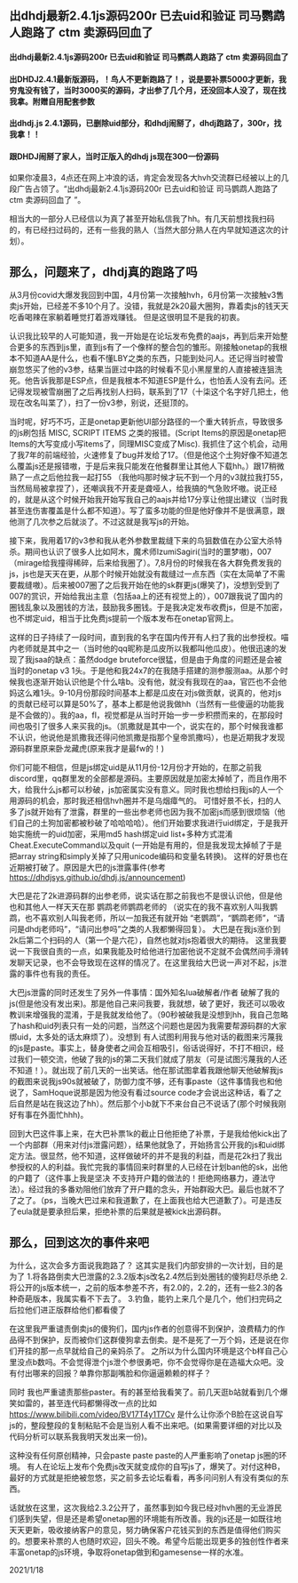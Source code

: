 ## 出dhdj最新2.4.1js源码200r 已去uid和验证 司马鹦鹉人跑路了 ctm 卖源码回血了 

#### 出dhdj最新2.4.1js源码200r 已去uid和验证 司马鹦鹉人跑路了 ctm 卖源码回血了 
#### 出DHDJ2.4.1最新版源码，！鸟人不更新跑路了！，说是要补票5000才更新，我穷鬼没有钱了，当时3000买的源码，才出参了几个月，还没回本人没了，现在找我拿。附赠自用配套参数
#### 出dhdj.js 2.4.1源码，已删除uid部分，和dhdj闹掰了，dhdj跑路了，300r，找我拿！！
#### 跟DHDJ闹掰了家人，当时正版入的dhdj js现在300一份源码

如果你凌晨3，4点还在网上冲浪的话，肯定会发现各大hvh交流群已经被以上的几段广告占领了。“出dhdj最新2.4.1js源码200r 已去uid和验证 司马鹦鹉人跑路了 ctm 卖源码回血了 ”。

相当大的一部分人已经信以为真了甚至开始私信我了hh。有几天前想找我扫码的，有已经扫过码的，还有一些我的熟人（当然大部分熟人在内早就知道这次的计划）。

## 那么，问题来了，dhdj真的跑路了吗

从3月份covid大爆发我回到中国，4月份第一次接触hvh，6月份第一次接触v3售卖js开始，已经差不多10个月了。没错，我就是2k20最大圈狗，靠着卖js的钱天天吃香喝辣在家躺着睡觉打着游戏赚钱。 但是这很明显不是我的初衷。

认识我比较早的人可能知道，我一开始是在论坛发布免费的aajs，再到后来开始整合更多的东西到js里，直到js有了一个像样的整合包的雏形。刚接触onetap的我根本不知道AA是什么，也看不懂LBY之类的东西，只能到处问人。还记得当时被雪崩忽悠买了他的v3参，结果当匪过中路的时候看不见小黑屋里的人直接被连狙洗死。他告诉我那是ESP点，但是我根本不知道ESP是什么，也怕丢人没有去问。还记得发现被雪崩圈了之后再找别人扫码，联系到了17（十柒这个名字好几把土，他现在改名叫枼了），扫了一份v3参，别说，还挺顶的。

当时呢，好巧不巧，正是onetap更新他UI部分路径的一个重大转折点，导致很多的js刷包括 MISC, SCRIPT ITEMS 之类的报错。(Script Items的原因是onetap把Items的大写变成小写items了，同理MISC变成了Misc). 我抓住了这个机会，动用了我7年的前端经验，火速修复了bug并发给了17。（但是他这个土狗好像不知道怎么覆盖js还是报错嗷，于是后来我只能发在他餐群里让其他人下载hh。）跟17稍微熟了一点之后他拉我一起打55 （我他吗那时候才玩不到一个月的v3就拉我打55，当然局局被拿捏了），还嘲讽我不开麦是聋哑人，给我搞的气急败坏嗷。说正经的，就是从这个时候开始我开始写我自己的aajs并给17分享让他提出建议（当时我甚至连伤害覆盖是什么都不知道）。写了蛮多功能的但是他好像并不是很满意，跟他测了几次参之后就淡了。不过这就是我写js的开始。

接下来，我用着17的v3参和我从老外参数里裁缝下来的鸟狙数值在办公室大杀特杀。期间也认识了很多人比如阿木，魔术师IzumiSagiri(当时的噩梦嗷)，007（mirage给我撞得稀碎，后来给我圈了）。7,8月份的时候我在各大群免费发我的js，js也是天天在更，从那个时候开始就没有裁缝过一点东西（实在太简单了不需要裁缝嗷）。后来被007圈了之后我开始在他的sk群更js(爆笑了)，没想到受到了007的赏识，开始给我出主意（包括aa上的还有视觉上的），007跟我说了国内的圈钱乱象以及圈钱的方法，鼓励我多圈钱。于是我决定发布收费js，但是不加密，也不绑定uid，相当于比免费js提前一个版本发布在onetap官网上。

这样的日子持续了一段时间，直到我的名字在国内传开有人扫了我的出参授权。喵内老师就是其中之一（当时他的qq昵称是瓜皮所以我都叫他瓜皮）。他很迅速的发现了我jsaa的缺点：虽然dodge bruteforce很猛，但是由于角度的问题还是会被当时的onetap v3 1头。于是他和我24x7的在我随手搭建的测参服测aa。从那个时候我也逐渐开始认识他是个什么啥b。没有他，就没有我现在的aa，官匹也不会他妈这么难1头。9-10月份那段时间基本上都是瓜皮在对js做贡献，说真的，他对js的贡献已经可以算是50%了，基本上都是他说我做hh（当然有一些傻逼的功能我是不会做的）。我的aa，fl，视觉都是从当时开始一步一步积攒而来的，在那段时间也吸引了很多人来买我的js。（凯撒就是其中一个，说实在的，那个时候我谁都不认识，他说他是凯撒我还得问他凯撒是指那个皇帝凯撒吗），也是近期我才发现源码群里原来卧龙藏虎(原来我才是最fw的！)

你们可能不相信，但是js绑定uid是从11月份-12月份才开始的，在那之前我discord里，qq群里发的全部都是源码。主要原因就是加密太掉帧了，而且作用不大，给我什么js都可以秒破，js加密属实没有意义。同时我也想给扫我js的人一个用源码的机会，那时我还相信hvh圈并不是乌烟瘴气的。 可惜好景不长，扫的人多了js就开始有了泄露，群里的一些出参老师也因为我不加密js而感到很烦恼（他们自己的土狗加密都被秒破了哈哈哈哈）。他们开始要求我进行uid绑定，于是我开始实施统一的uid加密，采用md5 hash绑定uid list+多种方式混淆Cheat.ExecuteCommand以及quit (一开始是有用的，但是我发现太掉帧了于是把array string和simply关掉了只用unicode编码和变量名转换)。 这样的好景也在近期被打破了。原因是大巴的js泄露事件(参考 https://dhdjsys.github.io/dhdj.js/announcement)

大巴是花了2k进源码群的出参老师，说实话在那之前我也不是很认识他，但是他也和其他人一样天天在那 鹦鹉老师鹦鹉老师的 （说实在的我不喜欢别人叫我鹦鹉，也不喜欢别人叫我老师，所以一加我还有就开始 “老鹦鹉”，“鹦鹉老师”，“请问是dhdj老师吗”，“请问出参吗”之类的人我都懒得回复）。 大巴是在我js涨价到2k后第二个扫码的人（第一个是六花），自然也就对js抱着很大的期待。 这里我要说一下我很自责的一点，如果我能及时给他进行加密他说不定就不会偶然间手滑转发聊天记录，也不会导致现在这样的情况了。在这里我给大巴说一声对不起，js泄露的事件也有我的责任。

大巴js泄露的同时还发生了另外一件事情：国外知名lua破解者/作者 破解了我的js(但是他没有发出来)。那是他自己来问我要，我就想，破了更好，我还可以吸收教训来增强我的混淆，于是我就发给他了。（90秒被破我是没想到hh，我自己忽略了hash和uid列表只有一处的问题，当然这个问题也是因为我需要帮源码群的大家绑uid，太多处的话太麻烦了）。没想到 有人试图利用我与他对话的截图来污蔑我的js是paste。事实上，替身使者之间会互相吸引，俗话说得好，不打不相识，经过我们一顿交流，他破了我的js的第二天我们就成了朋友（可是试图污蔑我的人还不知道！）。就出现了前几天的一出笑话。他在那试图拿着我跟他聊天他破解我js的截图来说我js90s就被破了，防御力度不够，还有事paste（这件事情我也和他说了，SamHoque说那是因为他没有看过source code才会说出这种话，看了之后自然是站在我这边了hh）。然后那个小b就下不来台自己不说话了(那个时候我刚好有事在外面忙hhh)。

回到大巴这件事上来，在大巴补票1k的截止日他拒绝了补票，于是我给他kick出了一个内部群（用来对付js泄露问题），结果他就急了，开始扬言公开我的js和uid绑定方法。很显然，他不知道，这样做破坏的并不是我的利益，而是花2k扫了我出参授权的人的利益。我忙完我的事情回来时群里的人已经在计划ban他的sk，出他的户籍了（这件事上我是坚决 不支持开户籍的做法的！拒绝网络暴力，遵法守法）。经过我的多番劝阻他们放弃了开户籍的念头，开始群殴大巴。最后也就不了了之了。（ps，当晚大巴过来和我道歉了，在上面我也给大巴道歉了）。可是违反了eula就是要承担后果，拒绝补票的后果就是被kick出源码群。

## 那么，回到这次的事件来吧

为什么，这次会多方面说我跑路了？
这其实是我们内部安排的一次计划，目的是为了
1.将各路倒卖大巴泄露的2.3.2版本js改名2.4然后到处圈钱的傻狗赶尽杀绝
2.将公开的js版本统一，之前的版本参差不齐，有2.0的，2.2的，还有一些2.3的各种奇葩版本，我属实看不下去了。
3.钓鱼，能钓上来几个是几个，他们扫完码之后拉他们进正版群给他们都看傻了

在这里我严重谴责倒卖js的傻狗们，国内js作者的创意得不到保护，浪费精力的作品得不到保护，反而被你们这群傻狗拿去倒卖。是不是死了一万个妈，还是说在你们开挂的那一点早就给自己的亲妈杀了。
之所以为什么国内环境是这个b样自己心里没点b数吗。不会觉得泄个js泄个参很勇吧，你不会觉得你是在造福大众吧。没有付出哪来的回报？单靠你那副嘴脸和你逼逼赖赖的样子？

同时 我也严重谴责那些paster。有的甚至给我看笑了。前几天逛b站就看到几个爆笑如雷的，甚至连代码都懒得改一点的比如 https://www.bilibili.com/video/BV17T4y1T7Cv
是什么让你添个B脸在这说自写js的，整段整段的复制粘贴不会是当别人看不出来吧。(如果需要详细的对比以及代码分析可以联系我我明天发出来一份)。

这种没有任何原创精神，只会paste paste paste的人严重影响了onetap js圈的环境。 有人在论坛上发布个免费js改天就变成你的自写js了，爆笑了。对付这种B，最好的方式就是拒绝被忽悠，买之前多去论坛看看，再多问问别人有没有类似的东西。

话就放在这里，这次我给2.3.2公开了，虽然事到如今我已经对hvh圈的无业游民们感到失望，但是还是希望onetap圈的环境能有所改善。我的js还是一如既往地天天更新，吸收接纳客户的意见，努力确保客户花钱买到的东西是值得他们购买的。想要来补票的人也随时欢迎，回头不晚。希望今后能出现更多的独创性作者来丰富onetap的js环境，争取将onetap做到和gamesense一样的水准。




2021/1/18
